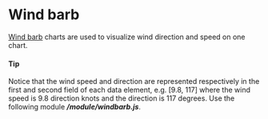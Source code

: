 # Wind barb
[Wind barb](https://api.highcharts.com/highcharts/plotOptions.windbarb) charts are used to visualize wind direction and speed on one chart. 

####  Tip
Notice that the wind speed and direction are represented respectively in the first and second field of each data element, e.g. [9.8, 117] where the wind speed is 9.8 direction knots and the direction is 117 degrees.
Use the following module ***/module/windbarb.js***.
